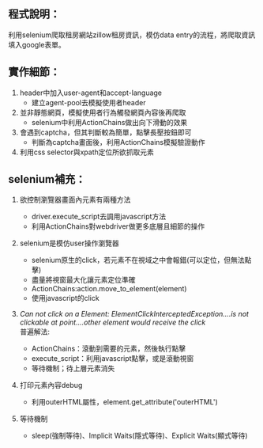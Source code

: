 ## 程式說明：  
利用selenium爬取租房網站zillow租房資訊，模仿data entry的流程，將爬取資訊填入google表單。  

## 實作細節：  
1. header中加入user-agent和accept-language  
	- 建立agent-pool去模擬使用者header  
3. 並非靜態網頁，模擬使用者行為觸發網頁內容後再爬取  
	- selenium中利用ActionChains做出向下滑動的效果  
3. 會遇到captcha，但其判斷較為簡單，點擊長壓按鈕即可  
	- 判斷為captcha畫面後，利用ActionChains模擬驗證動作  
4. 利用css selector與xpath定位所欲抓取元素  

## selenium補充：  
1. 欲控制瀏覽器畫面內元素有兩種方法
	- driver.execute_script去調用javascript方法
	- 利用ActionChains對webdriver做更多底層且細節的操作

2. selenium是模仿user操作瀏覽器
	- selenium原生的click，若元素不在視域之中會報錯(可以定位，但無法點擊)
	- 盡量將視窗最大化讓元素定位準確
	- ActionChains:action.move_to_element(element)
	- 使用javascript的click
	
3. *Can not click on a Element: ElementClickInterceptedException....is not clickable at point....other element would receive the click*  
普遍解法:  
	- ActionChains：滾動到需要的元素，然後執行點擊  
	- execute_script：利用javascript點擊，或是滾動視窗  
	- 等待機制；待上層元素消失  

4. 打印元素內容debug  
	- 利用outerHTML屬性，element.get_attribute('outerHTML')
	
5. 等待機制  
	- sleep(強制等待)、Implicit Waits(隱式等待)、Explicit Waits(顯式等待)
	



